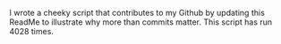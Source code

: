 I wrote a cheeky script that contributes to my Github by updating this ReadMe to illustrate why more than commits matter. This script has run 4028 times.